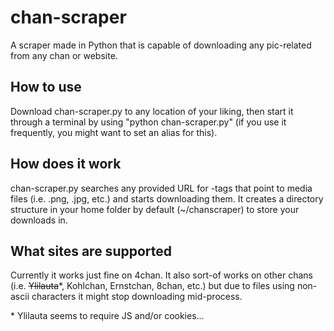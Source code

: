 # chan-scraper
A scraper made in Python that is capable of downloading any pic-related from any chan or website.

## How to use
Download chan-scraper.py to any location of your liking, then start it through a terminal by using "python chan-scraper.py" (if you use it frequently, you might want to set an alias for this).

## How does it work
chan-scraper.py searches any provided URL for <a>-tags that point to media files (i.e. .png, .jpg, etc.) and starts downloading them. It creates a directory structure in your home folder by default (~/chanscraper) to store your downloads in.

## What sites are supported
Currently it works just fine on 4chan. It also sort-of works on other chans (i.e. ~~Ylilauta~~*, Kohlchan, Ernstchan, 8chan, etc.) but due to files using non-ascii characters it might stop downloading mid-process.

\* Ylilauta seems to require JS and/or cookies...
